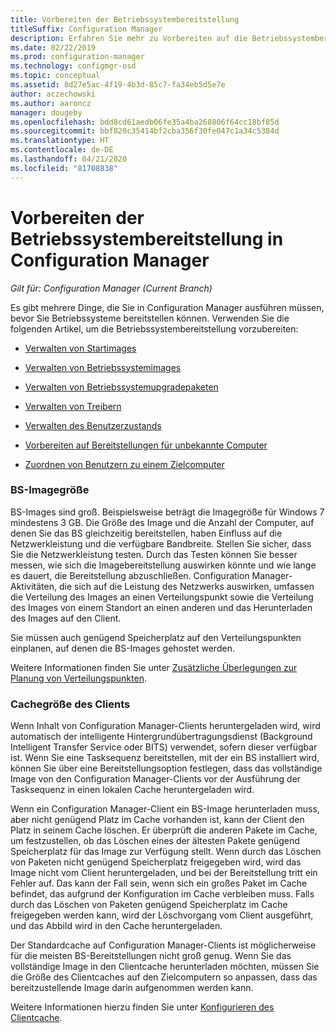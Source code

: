 ```yaml
---
title: Vorbereiten der Betriebssystembereitstellung
titleSuffix: Configuration Manager
description: Erfahren Sie mehr zu Vorbereiten auf die Betriebssystembereitstellung in Configuration Manager.
ms.date: 02/22/2019
ms.prod: configuration-manager
ms.technology: configmgr-osd
ms.topic: conceptual
ms.assetid: 8d27e5ac-4f19-4b3d-85c7-fa34eb5d5e7e
author: aczechowski
ms.author: aaroncz
manager: dougeby
ms.openlocfilehash: bdd8cd61aedb06fe35a4ba268806f64cc18bf85d
ms.sourcegitcommit: bbf820c35414bf2cba356f30fe047c1a34c5384d
ms.translationtype: HT
ms.contentlocale: de-DE
ms.lasthandoff: 04/21/2020
ms.locfileid: "81708838"
---
```

# <a name="prepare-for-os-deployment-in-configuration-manager"></a>Vorbereiten der Betriebssystembereitstellung in Configuration Manager

*Gilt für: Configuration Manager (Current Branch)*

Es gibt mehrere Dinge, die Sie in Configuration Manager ausführen müssen, bevor Sie Betriebssysteme bereitstellen können. Verwenden Sie die folgenden Artikel, um die Betriebssystembereitstellung vorzubereiten:  

-   [Verwalten von Startimages](manage-boot-images.md)  

-   [Verwalten von Betriebssystemimages](manage-operating-system-images.md)  

-   [Verwalten von Betriebssystemupgradepaketen](manage-operating-system-upgrade-packages.md)  

-   [Verwalten von Treibern](manage-drivers.md)  

-   [Verwalten des Benutzerzustands](manage-user-state.md)  

-   [Vorbereiten auf Bereitstellungen für unbekannte Computer](prepare-for-unknown-computer-deployments.md)  

-   [Zuordnen von Benutzern zu einem Zielcomputer](associate-users-with-a-destination-computer.md)  



### <a name="os-image-size"></a>BS-Imagegröße  

BS-Images sind groß. Beispielsweise beträgt die Imagegröße für Windows 7 mindestens 3 GB. Die Größe des Image und die Anzahl der Computer, auf denen Sie das BS gleichzeitig bereitstellen, haben Einfluss auf die Netzwerkleistung und die verfügbare Bandbreite. Stellen Sie sicher, dass Sie die Netzwerkleistung testen. Durch das Testen können Sie besser messen, wie sich die Imagebereitstellung auswirken könnte und wie lange es dauert, die Bereitstellung abzuschließen. Configuration Manager-Aktivitäten, die sich auf die Leistung des Netzwerks auswirken, umfassen die Verteilung des Images an einen Verteilungspunkt sowie die Verteilung des Images von einem Standort an einen anderen und das Herunterladen des Images auf den Client.  

Sie müssen auch genügend Speicherplatz auf den Verteilungspunkten einplanen, auf denen die BS-Images gehostet werden.  

Weitere Informationen finden Sie unter [Zusätzliche Überlegungen zur Planung von Verteilungspunkten](prepare-site-system-roles-for-operating-system-deployments.md#BKMK_AdditionalPlanning).


### <a name="client-cache-size"></a>Cachegröße des Clients  

Wenn Inhalt von Configuration Manager-Clients heruntergeladen wird, wird automatisch der intelligente Hintergrundübertragungsdienst (Background Intelligent Transfer Service oder BITS) verwendet, sofern dieser verfügbar ist. Wenn Sie eine Tasksequenz bereitstellen, mit der ein BS installiert wird, können Sie über eine Bereitstellungsoption festlegen, dass das vollständige Image von den Configuration Manager-Clients vor der Ausführung der Tasksequenz in einen lokalen Cache heruntergeladen wird.  

Wenn ein Configuration Manager-Client ein BS-Image herunterladen muss, aber nicht genügend Platz im Cache vorhanden ist, kann der Client den Platz in seinem Cache löschen. Er überprüft die anderen Pakete im Cache, um festzustellen, ob das Löschen eines der ältesten Pakete genügend Speicherplatz für das Image zur Verfügung stellt. Wenn durch das Löschen von Paketen nicht genügend Speicherplatz freigegeben wird, wird das Image nicht vom Client heruntergeladen, und bei der Bereitstellung tritt ein Fehler auf. Das kann der Fall sein, wenn sich ein großes Paket im Cache befindet, das aufgrund der Konfiguration im Cache verbleiben muss. Falls durch das Löschen von Paketen genügend Speicherplatz im Cache freigegeben werden kann, wird der Löschvorgang vom Client ausgeführt, und das Abbild wird in den Cache heruntergeladen.  

Der Standardcache auf Configuration Manager-Clients ist möglicherweise für die meisten BS-Bereitstellungen nicht groß genug. Wenn Sie das vollständige Image in den Clientcache herunterladen möchten, müssen Sie die Größe des Clientcaches auf den Zielcomputern so anpassen, dass das bereitzustellende Image darin aufgenommen werden kann.  

Weitere Informationen hierzu finden Sie unter [Konfigurieren des Clientcache](../../core/clients/manage/manage-clients.md#BKMK_ClientCache).  


